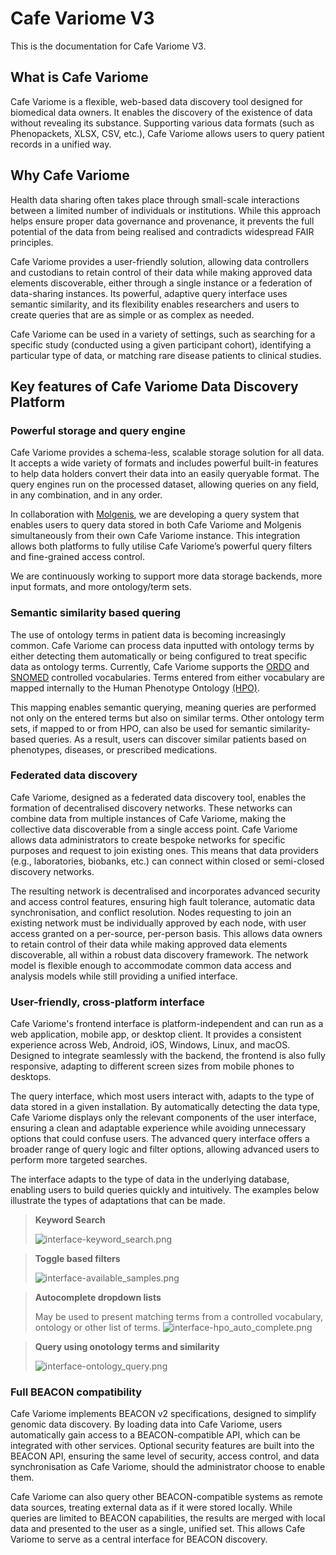 # Cafe Variome V3

This is the documentation for Cafe Variome V3.

## What is Cafe Variome

Cafe Variome is a flexible, web-based data discovery tool designed for biomedical data owners. It enables the discovery of the existence of data without revealing its substance. Supporting various data formats (such as Phenopackets, XLSX, CSV, etc.), Cafe Variome allows users to query patient records in a unified way.

## Why Cafe Variome

Health data sharing often takes place through small-scale interactions between a limited number of individuals or institutions. While this approach helps ensure proper data governance and provenance, it prevents the full potential of the data from being realised and contradicts widespread FAIR principles.

Cafe Variome provides a user-friendly solution, allowing data controllers and custodians to retain control of their data while making approved data elements discoverable, either through a single instance or a federation of data-sharing instances. Its powerful, adaptive query interface uses semantic similarity, and its flexibility enables researchers and users to create queries that are as simple or as complex as needed.

Cafe Variome can be used in a variety of settings, such as searching for a specific study (conducted using a given participant cohort), identifying a particular type of data, or matching rare disease patients to clinical studies.

## Key features of Cafe Variome Data Discovery Platform

### Powerful storage and query engine

Cafe Variome provides a schema-less, scalable storage solution for all data. It accepts a wide variety of formats and includes powerful built-in features to help data holders convert their data into an easily queryable format. The query engines run on the processed dataset, allowing queries on any field, in any combination, and in any order.

In collaboration with [Molgenis](https://www.molgenis.org/), we are developing a query system that enables users to query data stored in both Cafe Variome and Molgenis simultaneously from their own Cafe Variome instance. This integration allows both platforms to fully utilise Cafe Variome’s powerful query filters and fine-grained access control.

We are continuously working to support more data storage backends, more input formats, and more ontology/term sets.

### Semantic similarity based quering

The use of ontology terms in patient data is becoming increasingly common. Cafe Variome can process data inputted with ontology terms by either detecting them automatically or being configured to treat specific data as ontology terms. Currently, Cafe Variome supports the [ORDO](https://www.orphadata.com/ontologies/) and [SNOMED](https://www.snomed.org/what-is-snomed-ct) controlled vocabularies. Terms entered from either vocabulary are mapped internally to the Human Phenotype Ontology [(HPO)](https://hpo.jax.org/). 

This mapping enables semantic querying, meaning queries are performed not only on the entered terms but also on similar terms. Other ontology term sets, if mapped to or from HPO, can also be used for semantic similarity-based queries. As a result, users can discover similar patients based on phenotypes, diseases, or prescribed medications.

### Federated data discovery

Cafe Variome, designed as a federated data discovery tool, enables the formation of decentralised discovery networks. These networks can combine data from multiple instances of Cafe Variome, making the collective data discoverable from a single access point. Cafe Variome allows data administrators to create bespoke networks for specific purposes and request to join existing ones. This means that data providers (e.g., laboratories, biobanks, etc.) can connect within closed or semi-closed discovery networks.

The resulting network is decentralised and incorporates advanced security and access control features, ensuring high fault tolerance, automatic data synchronisation, and conflict resolution. Nodes requesting to join an existing network must be individually approved by each node, with user access granted on a per-source, per-person basis. This allows data owners to retain control of their data while making approved data elements discoverable, all within a robust data discovery framework. The network model is flexible enough to accommodate common data access and analysis models while still providing a unified interface.

### User-friendly, cross-platform interface

Cafe Variome's frontend interface is platform-independent and can run as a web application, mobile app, or desktop client. It provides a consistent experience across Web, Android, iOS, Windows, Linux, and macOS. Designed to integrate seamlessly with the backend, the frontend is also fully responsive, adapting to different screen sizes from mobile phones to desktops.

The query interface, which most users interact with, adapts to the type of data stored in a given installation. By automatically detecting the data type, Cafe Variome displays only the relevant components of the user interface, ensuring a clean and adaptable experience while avoiding unnecessary options that could confuse users. The advanced query interface offers a broader range of query logic and filter options, allowing advanced users to perform more targeted searches.

The interface adapts to the type of data in the underlying database, enabling users to build queries quickly and intuitively. The examples below illustrate the types of adaptations that can be made.

> **Keyword Search**
>
> ![interface-keyword_search.png](interface-keyword_search.png)

> **Toggle based filters**
>
> ![interface-available_samples.png](interface-available_samples.png)

> **Autocomplete dropdown lists**
>
> May be used to present matching terms from a controlled vocabulary, ontology or other list of terms.
> ![interface-hpo_auto_complete.png](interface-hpo_auto_complete.png)

> **Query using onotology terms and similarity**
>
> ![interface-ontology_query.png](interface-ontology_query.png)

### Full BEACON compatibility

Cafe Variome implements BEACON v2 specifications, designed to simplify genomic data discovery. By loading data into Cafe Variome, users automatically gain access to a BEACON-compatible API, which can be integrated with other services. Optional security features are built into the BEACON API, ensuring the same level of security, access control, and data synchronisation as Cafe Variome, should the administrator choose to enable them.

Cafe Variome can also query other BEACON-compatible systems as remote data sources, treating external data as if it were stored locally. While queries are limited to BEACON capabilities, the results are merged with local data and presented to the user as a single, unified set. This allows Cafe Variome to serve as a central interface for BEACON discovery.
